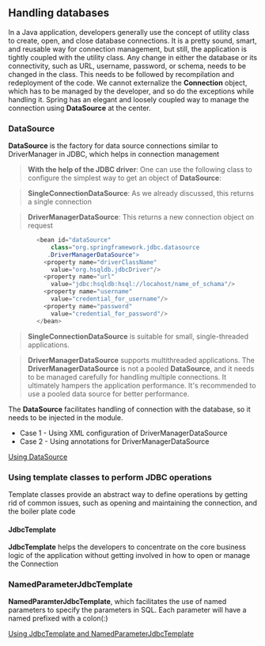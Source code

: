 ## Handling databases

In a Java application, developers generally use the concept of utility class to create, open, and close database connections. It is a pretty sound, smart, and reusable way for connection management, but still, the application is tightly coupled with the utility class. Any change in either the database or its connectivity, such as URL, username, password, or schema, needs to be changed in the class. This needs to be followed by recompilation and redeployment of the code. We cannot externalize the **Connection** object, which has to be managed by the developer, and so do the exceptions while handling it. Spring has an elegant and loosely coupled way to manage the connection using **DataSource** at the center.

### DataSource

**DataSource** is the factory for data source connections similar to DriverManager in JDBC, which helps in connection management

>**With the help of the JDBC driver**: One can use the following class to configure the simplest way to get an object of **DataSource**:

> **SingleConnectionDataSource**: As we already discussed, this returns a single connection

> **DriverManagerDataSource**: This returns a new connection object on request

```java
        <bean id="dataSource" 
            class="org.springframework.jdbc.datasource
           .DriverManagerDataSource"> 
          <property name="driverClassName" 
            value="org.hsqldb.jdbcDriver"/> 
          <property name="url" 
            value="jdbc:hsqldb:hsql://locahost/name_of_schama"/> 
          <property name="username" 
            value="credential_for_username"/> 
          <property name="password" 
            value="credential_for_password"/> 
        </bean> 
```

>**SingleConnectionDataSource** is suitable for small, single-threaded applications. 

>**DriverManagerDataSource** supports multithreaded applications. The **DriverManagerDataSource** is not a pooled **DataSource**, and it needs to be managed carefully for handling multiple connections. It ultimately hampers the application performance. It's recommended to use a pooled data source for better performance.

The **DataSource** facilitates handling of connection with the database, so it needs to be injected in the module.

- Case 1 - Using XML configuration of DriverManagerDataSource
- Case 2 - Using annotations for DriverManagerDataSource

[Using DataSource](https://github.com/oceannguyen/spring-framework-note/tree/master/03-Accelerate-with-SpringDAO/ch03-01-DataSourceConfiguration)

### Using template classes to perform JDBC operations

Template classes provide an abstract way to define operations by getting rid of common issues, such as opening and maintaining the connection, and the boiler plate code

#### JdbcTemplate

**JdbcTemplate** helps the developers to concentrate on the core business logic of the application without getting involved in how to open or manage the Connection

### NamedParameterJdbcTemplate

**NamedParamterJdbcTemplate**, which facilitates the use of named parameters to specify the parameters in SQL. Each parameter will have a named prefixed with a colon(:)

[Using JdbcTemplate and NamedParameterJdbcTemplate](https://github.com/oceannguyen/spring-framework-note/tree/master/03-Accelerate-with-SpringDAO/ch03-02-JdbcTemplate)


